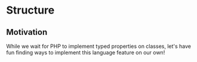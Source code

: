# Structure

## Motivation

While we wait for PHP to implement typed properties on classes, let's have fun finding ways to implement this language feature on our own! 
